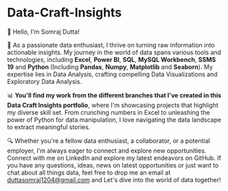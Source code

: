 # Data-Craft-Insights
👋 Hello, I'm Somraj Dutta!

🚀 As a passionate data enthusiast, I thrive on turning raw information into actionable insights. My journey in the world of data spans various tools and technologies, including **Excel**, **Power BI**, **SQL**, **MySQL Workbench**, **SSMS 19** and **Python** (Including **Pandas**, **Numpy**, **Matplotlib** and **Seaborn**). My expertise lies in Data Analysis, crafting compelling Data Visualizations and Exploratory Data Analysis.

📊 **You'll find my work from the different branches that I've created in this Data Craft Insights portfolio**, where I'm showcasing projects that highlight my diverse skill set. From crunching numbers in Excel to unleashing the power of Python for data manipulation, I love navigating the data landscape to extract meaningful stories.

🔍 Whether you're a fellow data enthusiast, a collaborator, or a potential employer, I'm always eager to connect and explore new opportunities. Connect with me on LinkedIn and explore my latest endeavors on GitHub. If you have any questions, ideas, news on latest opportunities or just want to chat about all things data, feel free to drop me an email at duttasomraj1204@gmail.com and Let's dive into the world of data together!
